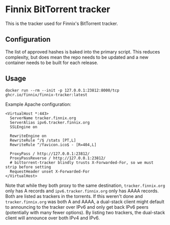 # Finnix BitTorrent tracker

This is the tracker used for Finnix's BitTorrent tracker.

## Configuration

The list of approved hashes is baked into the primary script.
This reduces complexity, but does mean the repo needs to be updated and a new container needs to be built for each release.

## Usage

```
docker run --rm --init -p 127.0.0.1:23812:8000/tcp ghcr.io/finnix/finnix-tracker:latest
```

Example Apache configuration:

```
<VirtualHost *:443>
  ServerName tracker.finnix.org
  ServerAlias ipv6.tracker.finnix.org
  SSLEngine on

  RewriteEngine on
  RewriteRule ^/$ /stats [PT,L]
  RewriteRule ^/favicon.ico$ - [R=404,L]

  ProxyPass / http://127.0.0.1:23812/
  ProxyPassReverse / http://127.0.0.1:23812/
  # bittorrent-tracker blindly trusts X-Forwarded-For, so we must strip before setting
  RequestHeader unset X-Forwarded-For
</VirtualHost>
```

Note that while they both proxy to the same destination, `tracker.finnix.org` only has A records and `ipv6.tracker.finnix.org` only has AAAA records.
Both are listed as trackers in the torrents.
If this weren't done and `tracker.finnix.org` was both A and AAAA, a dual-stack client might default to announcing to the tracker over IPv6 and only get back IPv6 peers (potentially with many fewer options). By listing two trackers, the dual-stack client will announce over both IPv4 and IPv6.